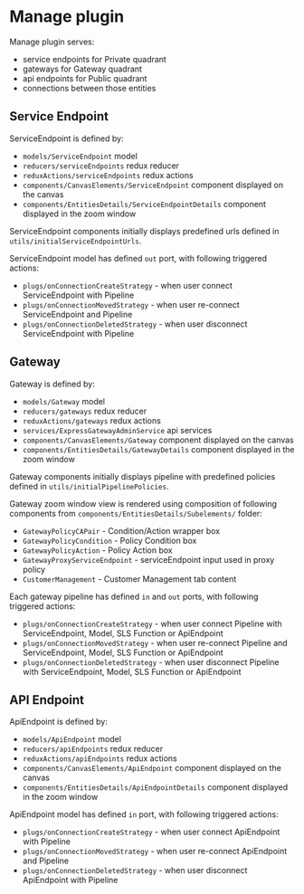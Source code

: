 # Manage plugin

Manage plugin serves:
- service endpoints for Private quadrant
- gateways for Gateway quadrant
- api endpoints for Public quadrant
- connections between those entities

## Service Endpoint

ServiceEndpoint is defined by:
- `models/ServiceEndpoint` model
- `reducers/serviceEndpoints` redux reducer
- `reduxActions/serviceEndpoints` redux actions
- `components/CanvasElements/ServiceEndpoint` component displayed on the canvas
- `components/EntitiesDetails/ServiceEndpointDetails` component displayed in the zoom window

ServiceEndpoint components initially displays predefined urls defined in `utils/initialServiceEndpointUrls`.

ServiceEndpoint model has defined `out` port, with following triggered actions:
- `plugs/onConnectionCreateStrategy` - when user connect ServiceEndpoint with Pipeline
- `plugs/onConnectionMovedStrategy` - when user re-connect ServiceEndpoint and Pipeline
- `plugs/onConnectionDeletedStrategy` - when user disconnect ServiceEndpoint with Pipeline

## Gateway

Gateway is defined by:
- `models/Gateway` model
- `reducers/gateways` redux reducer
- `reduxActions/gateways` redux actions
- `services/ExpressGatewayAdminService` api services
- `components/CanvasElements/Gateway` component displayed on the canvas
- `components/EntitiesDetails/GatewayDetails` component displayed in the zoom window

Gateway components initially displays pipeline with predefined policies defined in `utils/initialPipelinePolicies`.

Gateway zoom window view is rendered using composition of following components from `components/EntitiesDetails/Subelements/` folder:
- `GatewayPolicyCAPair` - Condition/Action wrapper box
- `GatewayPolicyCondition` - Policy Condition box
- `GatewayPolicyAction` - Policy Action box
- `GatewayProxyServiceEndpoint` - serviceEndpoint input used in proxy policy
- `CustomerManagement` - Customer Management tab content

Each gateway pipeline has defined `in` and `out` ports, with following triggered actions:
- `plugs/onConnectionCreateStrategy` - when user connect Pipeline with ServiceEndpoint, Model, SLS Function or ApiEndpoint
- `plugs/onConnectionMovedStrategy` - when user re-connect Pipeline and ServiceEndpoint, Model, SLS Function or ApiEndpoint
- `plugs/onConnectionDeletedStrategy` - when user disconnect Pipeline with ServiceEndpoint, Model, SLS Function or ApiEndpoint

## API Endpoint

ApiEndpoint is defined by:
- `models/ApiEndpoint` model
- `reducers/apiEndpoints` redux reducer
- `reduxActions/apiEndpoints` redux actions
- `components/CanvasElements/ApiEndpoint` component displayed on the canvas
- `components/EntitiesDetails/ApiEndpointDetails` component displayed in the zoom window

ApiEndpoint model has defined `in` port, with following triggered actions:
- `plugs/onConnectionCreateStrategy` - when user connect ApiEndpoint with Pipeline
- `plugs/onConnectionMovedStrategy` - when user re-connect ApiEndpoint and Pipeline
- `plugs/onConnectionDeletedStrategy` - when user disconnect ApiEndpoint with Pipeline
